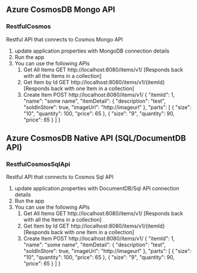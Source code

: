 ﻿## Azure CosmosDB Mongo API
### RestfulCosmos

Restful API that connects to Cosmos Mongo API

1. update application.properties with MongoDB connection details
2. Run the app
3. You can use the following APIs
    1. Get All Items
        GET http://localhost:8080/items/v1/ [Responds back with all the Items in a collection]
    2. Get Item by Id
        GET http://localhost:8080/items/v1/{itemId} [Responds back with one Item in a collection]
    3. Create Item
        POST http://localhost:8080/items/v1/
         {
        "itemId": 1,
        "name": "some name",
        "itemDetail": {
            "description": "test",
            "soldInStore": true,
            "imageUrl": "http://imageurl"
        },
        "parts": [
            {
                "size": "10",
                "quantity": 100,
                "price": 65
            },
            {
                "size": "9",
                "quantity": 90,
                "price": 65
            }
        ]
    }


## Azure CosmosDB Native API (SQL/DocumentDB API)
### RestfulCosmosSqlApi

Restful API that connects to Cosmos Sql API

1. update application.properties with DocumentDB/Sql API connection details
2. Run the app
3. You can use the following APIs
    1. Get All Items
        GET http://localhost:8080/items/v1/ [Responds back with all the Items in a collection]
    2. Get Item by Id
        GET http://localhost:8080/items/v1/{itemId} [Responds back with one Item in a collection]
    3. Create Item
        POST http://localhost:8080/items/v1/
         {
        "itemId": 1,
        "name": "some name",
        "itemDetail": {
            "description": "test",
            "soldInStore": true,
            "imageUrl": "http://imageurl"
        },
        "parts": [
            {
                "size": "10",
                "quantity": 100,
                "price": 65
            },
            {
                "size": "9",
                "quantity": 90,
                "price": 65
            }
        ]
    }

